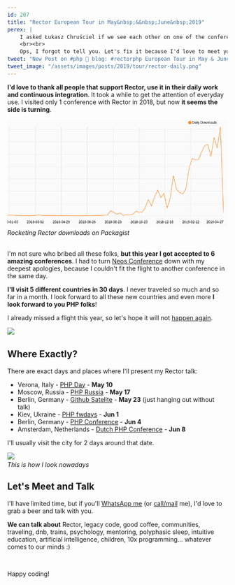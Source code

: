 ```yaml
---
id: 207
title: "Rector European Tour in May&nbsp;&&nbsp;June&nbsp;2019"
perex: |
    I asked Łukasz Chruściel if we see each other on one of the conferences I'm coming with Rector and he's like: "I haven't noticed any announcements that you will talk somewhere. Did you set up any long distance trip?"
    <br><br>
    Ops, I forgot to tell you. Let's fix it because I'd love to meet you and hear about your pain points.
tweet: "New Post on #php 🐘 blog: #rectorphp European Tour in May & June 2019 - I'll see you at @phpday @PHP_Russia @fwdays @phpconference and @dpcon - Thanks for having me ❤️️❤️️❤️️"
tweet_image: "/assets/images/posts/2019/tour/rector-daily.png"
---
```


**I'd love to thank all people that support Rector, use it in their daily work and continuous integration**. It took a while to get the attention of everyday use. I visited only 1 conference with Rector in 2018, but now **it seems the side is turning**.

<div class="text-center">
    <img src="/assets/images/posts/2019/tour/rector-daily.png" class="img-thumbnail mt-4">
    <em>Rocketing Rector downloads on Packagist</em>
</div>

<br>

I'm not sure who bribed all these folks, **but this year I got accepted to 6 amazing conferences**. I had to turn [Neos Conference](https://www.neoscon.io/) down with my deepest apologies, because I couldn't fit the flight to another conference in the same day.

**I'll visit 5 different countries in 30 days**. I never traveled so much and so far in a month. I look forward to all these new countries and even more **I look forward to you PHP folks**!

I already missed a flight this year, so let's hope it will not [happen again](/blog/2018/10/18/how-i-almost-missed-my-talk-in-php-asia-conference/).

<div class="text-center">
    <img src="http://getrector.org/assets/images/logo/rector-no_frame_vector.svg" style="width: 7em" class="mt-5">
</div>

## Where Exactly?

There are exact days and places where I'll present my Rector talk:

- Verona, Italy - [PHP Day](https://2019.phpday.it/) - **May 10**
- Moscow, Russia - [PHP Russia](https://phprussia.ru/2019) - **May 17**
- Berlin, Germany - [Github Satelite](https://githubsatellite.com/) - **May 23** (just hanging out without talk)
- Kiev, Ukraine - [PHP fwdays](https://fwdays.com/en/event/php-fwdays-2019) - **Jun 1**
- Berlin, Germany - [PHP Conference](https://phpconference.com/) - **Jun 4**
- Amsterdam, Netherlands - [Dutch PHP Conference](https://www.phpconference.nl/) - **Jun 8**

I'll usually visit the city for 2 days around that date.

<div class="text-center">
    <img src="/assets/images/talk_dresden.jpg" style="width: 30em" class="mt-4 img-thumbnail">
    <br>
    <em>This is how I look nowadays</em>
</div>

## Let's Meet and Talk

I'll have limited time, but if you'll [WhatsApp me](https://api.whatsapp.com/send?phone=420776778332&text=Hi%20Tom,%20I'd%20love%20to%20meet%20you%20at%20the%20conference%20:) (or [call/mail](/contact/) me), I'd love to grab a beer and talk with you.

**We can talk about** Rector, legacy code, good coffee, communities, traveling, dnb, trains, psychology, mentoring, polyphasic sleep, intuitive education, artificial intelligence, children, 10x programming... whatever comes to our minds :)

<br>

Happy coding!
